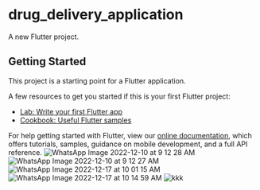 # drug_delivery_application

A new Flutter project.

## Getting Started

This project is a starting point for a Flutter application.

A few resources to get you started if this is your first Flutter project:

- [Lab: Write your first Flutter app](https://flutter.dev/docs/get-started/codelab)
- [Cookbook: Useful Flutter samples](https://flutter.dev/docs/cookbook)

For help getting started with Flutter, view our
[online documentation](https://flutter.dev/docs), which offers tutorials,
samples, guidance on mobile development, and a full API reference.
![WhatsApp Image 2022-12-10 at 9 12 28 AM](https://user-images.githubusercontent.com/76504751/218377735-6368bfb3-1f7d-46a5-acd1-9d1dfcb4a81a.jpeg)
![WhatsApp Image 2022-12-10 at 9 12 27 AM](https://user-images.githubusercontent.com/76504751/218377761-42d114ab-2910-4b8a-ba9b-8f6e67451289.jpeg)
![WhatsApp Image 2022-12-17 at 10 01 15 AM](https://user-images.githubusercontent.com/76504751/218377773-0fb39131-52ed-45e3-86f4-5132aeccc4d1.jpeg)
![WhatsApp Image 2022-12-17 at 10 14 59 AM](https://user-images.githubusercontent.com/76504751/218377784-f0d8fc28-33ed-4ade-acca-f7123362f480.jpeg)
![kkk](https://user-images.githubusercontent.com/76504751/218377828-9bfa2178-bcc8-4a0a-a8b5-502519c1cfb1.jpeg)

